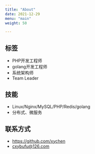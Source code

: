 ```yaml
---
title: "About"
date: 2021-12-29
menu: "main"
weight: 50

---
```


## 标签

- PHP开发工程师
- golang开发工程师
- 系统架构师
- Team Leader

## 技能

- Linux/Nginx/MySQL/PHP/Redis/golang
- 分布式、微服务

## 联系方式

- https://github.com/xychen
- cxybufu@126.com